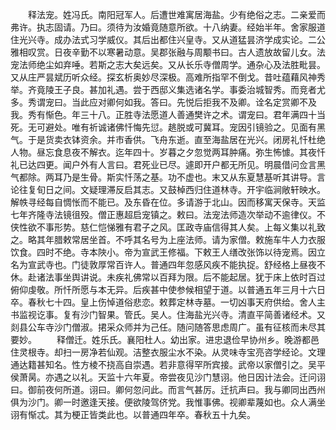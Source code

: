 <!-- { "loadSidebar": true } -->
　　释法宠。姓冯氏。南阳冠军人。后遭世难寓居海盐。少有绝俗之志。二亲爱而弗许。执志固请。乃曰。须待为汝婚竟随意所欲。十八纳妻。经始半年。舍家服道住光兴寺。成办法式习学威仪。其后出都住兴皇寺。又从道猛昙济学成实论。二公雅相叹赏。日夜辛勤不以寒暑动意。吴郡张融与周颙书曰。古人遗放故留儿女。法宠法师绝尘如弃唾。若斯之志大矣远矣。又从长乐寺僧周学。通杂心及法胜毗昙。又从庄严昙斌历听众经。探玄析奥妙尽深极。高难所指罕不倒戈。昔吐蕴藉风神秀举。齐竟陵王子良。甚加礼遇。尝于西邸义集选诸名学。事委治城智秀。而竞者尤多。秀谓宠曰。当此应对卿何如我。答曰。先悦后拒我不及卿。诠名定赏卿不及我。秀有惭色。年三十八。正胜寺法愿道人善通樊许之术。谓宠曰。君年满四十当死。无可避处。唯有祈诚诸佛忏悔先愆。趒脱或可冀耳。宠因引镜验之。见面有黑气。于是货卖衣钵资余。并市香供。飞舟东逝。直至海盐居在光兴。闭房礼忏杜绝人物。昼忘食息夜不解衣。迄年四十。岁暮之夕忽觉两耳肿痛。弥生怖懅。其夜忏礼已达四更。闻户外有人言曰。君死业已尽。遽即开户都无所见。明晨借问佥言黑气都除。两耳乃是生骨。斯实忏荡之基。功不虚也。末又从东夏慧基听其讲导。言论往复旬日之间。文疑理滞反启其志。又鼓棹西归住道林寺。开宇临涧敞轩映水。解帙寻经每自惆怅而不能已。及东昏在位。多请游于北山。因而移寓天保寺。天监七年齐隆寺法镜徂殁。僧正惠超启宠镇之。敕曰。法宠法师造次举动不逾律仪。不侠性欲不事形势。慈仁恺悌雅有君子之风。匡政寺庙信得其人矣。上每义集以礼致之。略其年腊敕常居坐首。不呼其名号为上座法师。请为家僧。敕施车牛人力衣服饮食。四时不绝。寺本陜小。帝为宣武王修福。下敕王人缮改张饰以待宠焉。因立名为宣武寺也。门徒敦厚常百许人。普通四年忽感风疾不能执捉。舒经格上昼夜不休。赴诸法事坐舆讲说。未疾礼佛常以百拜为限。后不能起居。犹于床上依时百过俯仰虔敬。所忏所愿与本无异。后疾甚中使参候相望于道。以普通五年三月十六日卒。春秋七十四。皇上伤悼道俗悲恋。敕葬定林寺墓。一切凶事天府供给。舍人主书监视讫事。复有沙门智果。管氏。吴人。住海盐光兴寺。清直平简善诸经术。又剡县公车寺沙门僧淑。捃采众师并为己任。随问随答思虑周广。虽有征核而未尽其要妙。
　　释僧迁。姓乐氏。襄阳杜人。幼出家。进忠退俭早协州乡。晚游都邑住灵根寺。却扫一房净若仙观。洁整衣服尘水不染。从灵味寺宝亮咨学经论。文理通达籍甚知名。性方棱不挠高自崇遇。若非意得罕所宾接。武帝以家僧引之。吴平侯萧昺。亦遇之以礼。天监十六年夏。帝尝夜见沙门慧诩。他日因计法会。迁问诩曰。御前夜何所道。诩曰。卿何忽问此。而言气甚厉。迁抗声曰。我与卿同出西州俱为沙门。卿一时邀逢天接。便欲陵驾侪党。我惟事佛。视卿辈蔑如也。众人满坐诩有惭忒。其为梗正皆类此也。以普通四年卒。春秋五十九矣。
